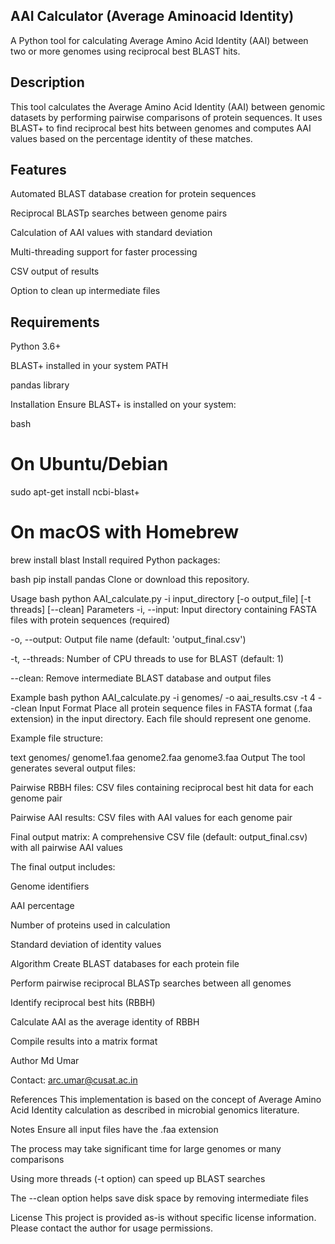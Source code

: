 ## AAI Calculator (Average Aminoacid Identity)
A Python tool for calculating Average Amino Acid Identity (AAI) between two or more genomes using reciprocal best BLAST hits.

## Description
This tool calculates the Average Amino Acid Identity (AAI) between genomic datasets by performing pairwise comparisons of protein sequences. It uses BLAST+ to find reciprocal best hits between genomes and computes AAI values based on the percentage identity of these matches.

## Features
Automated BLAST database creation for protein sequences

Reciprocal BLASTp searches between genome pairs

Calculation of AAI values with standard deviation

Multi-threading support for faster processing

CSV output of results

Option to clean up intermediate files

## Requirements
Python 3.6+

BLAST+ installed in your system PATH

pandas library

Installation
Ensure BLAST+ is installed on your system:

bash
# On Ubuntu/Debian
sudo apt-get install ncbi-blast+

# On macOS with Homebrew
brew install blast
Install required Python packages:

bash
pip install pandas
Clone or download this repository.

Usage
bash
python AAI_calculate.py -i input_directory [-o output_file] [-t threads] [--clean]
Parameters
-i, --input: Input directory containing FASTA files with protein sequences (required)

-o, --output: Output file name (default: 'output_final.csv')

-t, --threads: Number of CPU threads to use for BLAST (default: 1)

--clean: Remove intermediate BLAST database and output files

Example
bash
python AAI_calculate.py -i genomes/ -o aai_results.csv -t 4 --clean
Input Format
Place all protein sequence files in FASTA format (.faa extension) in the input directory. Each file should represent one genome.

Example file structure:

text
genomes/
    genome1.faa
    genome2.faa
    genome3.faa
Output
The tool generates several output files:

Pairwise RBBH files: CSV files containing reciprocal best hit data for each genome pair

Pairwise AAI results: CSV files with AAI values for each genome pair

Final output matrix: A comprehensive CSV file (default: output_final.csv) with all pairwise AAI values

The final output includes:

Genome identifiers

AAI percentage

Number of proteins used in calculation

Standard deviation of identity values

Algorithm
Create BLAST databases for each protein file

Perform pairwise reciprocal BLASTp searches between all genomes

Identify reciprocal best hits (RBBH)

Calculate AAI as the average identity of RBBH

Compile results into a matrix format

Author
Md Umar

Contact: arc.umar@cusat.ac.in

References
This implementation is based on the concept of Average Amino Acid Identity calculation as described in microbial genomics literature.

Notes
Ensure all input files have the .faa extension

The process may take significant time for large genomes or many comparisons

Using more threads (-t option) can speed up BLAST searches

The --clean option helps save disk space by removing intermediate files

License
This project is provided as-is without specific license information. Please contact the author for usage permissions.
